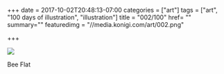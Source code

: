 +++
date = 2017-10-02T20:48:13-07:00
categories = ["art"]
tags = ["art", "100 days of illustration", "illustration"]
title = "002/100"
href= ""
summary=""
featuredimg = "//media.konigi.com/art/002.png"

+++

<img src="//media.konigi.com/art/002.png" />

Bee Flat

